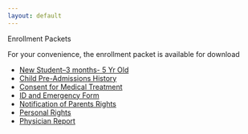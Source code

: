 ```yaml
---
layout: default
---
```


Enrollment Packets

For your convenience, the enrollment packet is  available for download

- [New Student–3 months- 5 Yr Old](https://github.com/pillarsacademy/pillarsacademy.github.io/files/245954/Enrollment.Packet.PA.zip)
- [Child Pre-Admissions History](/images/stories/documents/childpreadminhistory.pdf)
- [Consent for Medical Treatment](/images/stories/documents/consentformedtreatment.pdf)
- [ID and Emergency Form](/images/stories/documents/idandemergencyform.pdf)
- [Notification of Parents Rights](/images/stories/documents/notificationofparentsrights.pdf)
- [Personal Rights](/images/stories/documents/personalrights.pdf)
- [Physician Report](/images/stories/documents/physicianreport.pdf)

